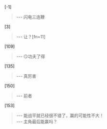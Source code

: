 
[-1] 
>--- 闪电三连鞭<br>

[3] 
>--- 让？[fn=11]<br>

[109] 
>--- 😏功夫了得<br>

[135] 
>--- 真厉害<br>

[150] 
>--- 前者<br>

[153] 
>--- 能战平就已经很不错了，赢的可能性不大！<br>
>--- 主角最后能赢吗？<br>
